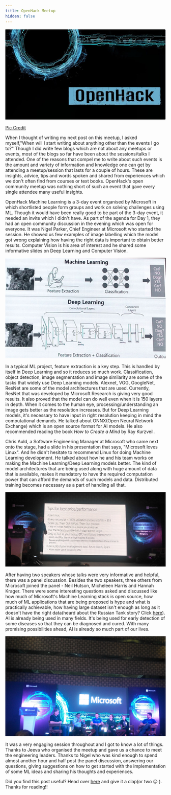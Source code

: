 ```yaml
---
title: OpenHack Meetup
hidden: false
---
```

<p align="center"><img src="\assets\images\openhack.png?raw=true" alt="" /></p>
<p class="caption"><a href="https://www.meetup.com/opensourceblr/events/248254677/">Pic Credit</a></p>

When I thought of writing my next post on this meetup, I asked myself,"When will I start writing about anything other than the events I go to?" Though I did write few blogs which are not about any meetups or events, most of the blogs so far have been about the sessions/talks I attended. One of the reasons that compel me to write about such events is the amount and variety of information and knowledge one can get by attending a meetup/session that lasts for a couple of hours. These are insights, advice, tips and words spoken and shared from experiences which we don't often find from courses or text books. OpenHack's open community meetup was nothing short of such an event that gave every single attendee many useful insights.  

OpenHack Machine Learning is a 3-day event organised by Microsoft in which shortlisted people form groups and work on solving challenges using ML. Though it would have been really good to be part of the 3-day event, it needed an invite which I didn't have. As part of the agenda for Day 1, they had an open community discussion in the evening which was open for everyone. It was Nigel Parker, Chief Engineer at Microsoft who started the session. He showed us few examples of image labelling which the model got wrong explaining how having the right data is important to obtain better results. Computer Vision is his area of interest and he shared some informative slides on Deep Learning and Computer Vision. 

<p align="center"><img src="\assets\images\cnn.png?raw=true" alt=""/></p>

In a typical ML project, feature extraction is a key step. This is handled by itself in Deep Learning and so it reduces so much work. Classification, object detection, image segmentation and image similarity are some of the tasks that widely use  Deep Learning models. Alexnet, VGG, GoogleNet, ResNet are some of the model architectures that are used. Currently, ResNet that was developed by Microsoft Research is giving very good results. It also proved that the model can do well even when it is 150 layers in depth. When it comes to the human eye, processing/understanding an image gets better as the resolution increases. But for Deep Learning models, it's necessary to have input in right resolution keeping in mind the computational demands. He talked about ONNX(Open Neural Network Exchange) which is an open source format for AI models. He also recommended reading the book *How to Create a Mind* by Ray Kurzveil.

Chris Auld, a Software Engineering Manager at Microsoft who came next onto the stage, had a slide in his presentation that says, "Microsoft loves Linux". And he didn't hesitate to recommend Linux for doing Machine Learning development. He talked about how he and his team works on making the Machine Learning/Deep Learning models better. The kind of model architectures that are being used along with huge amount of data that is available, makes it mandatory to have the required computation power that can afford the demands of such models and data. Distributed training becomes necessary as a part of handling all that. 

<p align="center"><img src="\assets\images\chris.jpg?raw=true"/></p>

After having two speakers whose talks were very informative and helpful, there was a panel discussion. Besides the two speakers, three others from Microsoft joined the panel - Neil Hutson, Micheleen Harris and Hannah Krager. There were some interesting questions asked and discussed like how much of Microsoft's Machine Learning stack is open source, how much of ML applications that are being proposed is hype and what is practically achievable, how having large dataset isn't enough as long as it doesn't have the right data(heard about the Russian Tank story? Click [here](https://www.scientificamerican.com/article/how-a-machine-learns-prejudice/)). AI is already being used in many fields. It's being used for early detection of some diseases so that they can be diagnosed and cured. With many promising possibilities ahead, AI is already so much part of our lives.

<p align="center"><img src="\assets\images\panelopenhack.jpg?raw=true"/></p>

It was a very engaging session throughout and I got to know a lot of things. Thanks to Jeeva who organised the meetup and gave us a chance to meet the engineering leaders. Thanks to Nigel who was kind enough to spend almost another hour and half post the panel discussion, answering our questions, giving suggestions on how to get started with the implementation of some ML ideas and sharing his thoughts and experiences. 

Did you find this post useful? Head over [here](https://medium.com/@theimgclist/microsofts-openhack-meetup-ff9729228cd0) and give it a clap(or two &#x1f609; ). Thanks for reading!!